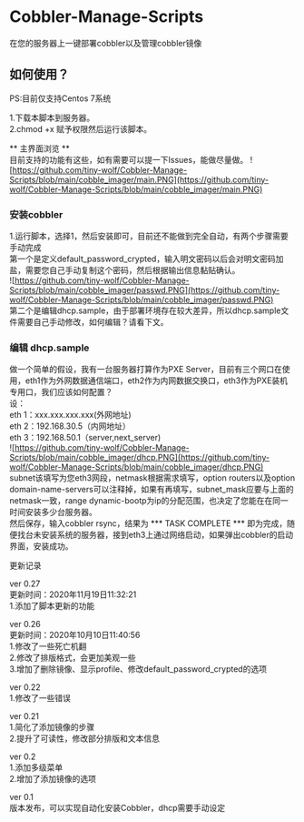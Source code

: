# Cobbler-Manage-Scripts
在您的服务器上一键部署cobbler以及管理cobbler镜像
## 如何使用？
PS:目前仅支持Centos 7系统  

1.下载本脚本到服务器。  
2.chmod +x 赋予权限然后运行该脚本。  

** 主界面浏览 **  
目前支持的功能有这些，如有需要可以提一下Issues，能做尽量做。
![https://github.com/tiny-wolf/Cobbler-Manage-Scripts/blob/main/cobble_imager/main.PNG](https://github.com/tiny-wolf/Cobbler-Manage-Scripts/blob/main/cobble_imager/main.PNG)  


### 安装cobbler  
1.运行脚本，选择1，然后安装即可，目前还不能做到完全自动，有两个步骤需要手动完成  
第一个是定义default_password_crypted，输入明文密码以后会对明文密码加盐，需要您自己手动复制这个密码，然后根据输出信息黏贴确认。  
![https://github.com/tiny-wolf/Cobbler-Manage-Scripts/blob/main/cobble_imager/passwd.PNG](https://github.com/tiny-wolf/Cobbler-Manage-Scripts/blob/main/cobble_imager/passwd.PNG)  
第二个是编辑dhcp.sample，由于部署环境存在较大差异，所以dhcp.sample文件需要自己手动修改，如何编辑？请看下文。

### 编辑 dhcp.sample  
做一个简单的假设，我有一台服务器打算作为PXE Server，目前有三个网口在使用，eth1作为外网数据通信端口，eth2作为内网数据交换口，eth3作为PXE装机专用口，我们应该如何配置？  
设：  
eth 1：xxx.xxx.xxx.xxx(外网地址)  
eth 2：192.168.30.5（内网地址）  
eth 3：192.168.50.1（server,next_server)  
![https://github.com/tiny-wolf/Cobbler-Manage-Scripts/blob/main/cobble_imager/dhcp.PNG](https://github.com/tiny-wolf/Cobbler-Manage-Scripts/blob/main/cobble_imager/dhcp.PNG)  
subnet该填写为您eth3网段，netmask根据需求填写，option routers以及option domain-name-servers可以注释掉，如果有再填写，subnet_mask应要与上面的netmask一致，range dynamic-bootp为ip的分配范围，也决定了您能在在同一时间安装多少台服务器。  
然后保存，输入cobbler rsync，结果为 *** TASK COMPLETE *** 即为完成，随便找台未安装系统的服务器，接到eth3上通过网络启动，如果弹出cobbler的启动界面，安装成功。  


更新记录  

ver 0.27    
更新时间：2020年11月19日11:32:21  
1.添加了脚本更新的功能 

ver 0.26  
更新时间：2020年10月10日11:40:56  
1.修改了一些死亡机翻  
2.修改了排版格式，会更加美观一些  
3.增加了删除镜像、显示profile、修改default_password_crypted的选项  

ver 0.22  
1.修改了一些错误  

ver 0.21  
1.简化了添加镜像的步骤  
2.提升了可读性，修改部分排版和文本信息  

ver 0.2  
1.添加多级菜单  
2.增加了添加镜像的选项  

ver 0.1  
版本发布，可以实现自动化安装Cobbler，dhcp需要手动设定  
